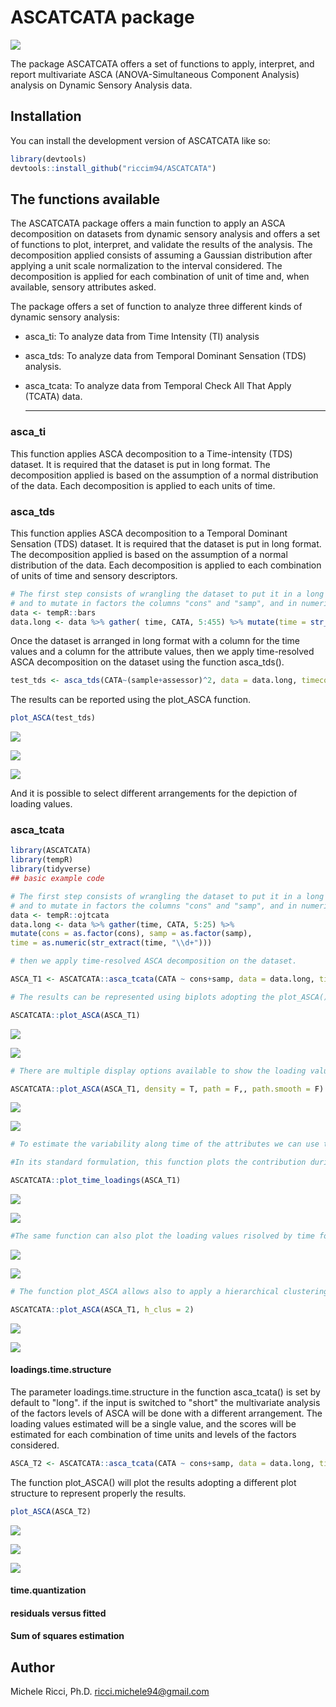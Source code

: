 # ASCATCATA package

<!-- badges: start -->

![](https://img.shields.io/badge/Preliminary%20Version-Test-red.svg)

<!-- badges: end -->

The package ASCATCATA offers a set of functions to apply, interpret, and report multivariate ASCA (ANOVA-Simultaneous Component Analysis) analysis on Dynamic Sensory Analysis data.

## Installation

You can install the development version of ASCATCATA like so:

``` r
library(devtools)
devtools::install_github("riccim94/ASCATCATA")
```

## The functions available

The ASCATCATA package offers a main function to apply an ASCA decomposition on datasets from dynamic sensory analysis and offers a set of functions to plot, interpret, and validate the results of the analysis. The decomposition applied consists of assuming a Gaussian distribution after applying a unit scale normalization to the interval considered. The decomposition is applied for each combination of unit of time and, when available, sensory attributes asked. 

The package offers a set of function to analyze three different kinds of dynamic sensory analysis:
* asca_ti: To analyze data from Time Intensity (TI) analysis
* asca_tds: To analyze data from Temporal Dominant Sensation (TDS) analysis.
* asca_tcata: To analyze data from Temporal Check All That Apply (TCATA) data.

  ***

### asca_ti
This function applies ASCA decomposition to a Time-intensity (TDS) dataset. It is required that the dataset is put in long format. The decomposition applied is based on the assumption of a normal distribution of the data. Each decomposition is applied to each units of time.  




### asca_tds
This function applies ASCA decomposition to a Temporal Dominant Sensation (TDS) dataset. It is required that the dataset is put in long format. The decomposition applied is based on the assumption of a normal distribution of the data. Each decomposition is applied to each combination of units of time and sensory descriptors.  


``` r
# The first step consists of wrangling the dataset to put it in a long format
# and to mutate in factors the columns "cons" and "samp", and in numeric the column time
data <- tempR::bars
data.long <- data %>% gather( time, CATA, 5:455) %>% mutate(time = str_remove(time, "time_") %>% str_remove(., "s$"))

```
Once the dataset is arranged in long format with a column for the time values and a column for the attribute values, then we apply time-resolved ASCA decomposition on the dataset using the function asca_tds().

``` r
test_tds <- asca_tds(CATA~(sample+assessor)^2, data = data.long, timecol = "time", attributes = "attribute")
```

The results can be reported using the plot_ASCA function.

``` r
plot_ASCA(test_tds)
```
![](Images/plot_tds_1.png)

![](Images/plot_tds_2.png)

![](Images/plot_tds_3.png)

And it is possible to select different arrangements for the depiction of loading values.

### asca_tcata
``` r
library(ASCATCATA)
library(tempR)
library(tidyverse)
## basic example code
```

``` r
# The first step consists of wrangling the dataset to put it in a long format
# and to mutate in factors the columns "cons" and "samp", and in numeric the column time
data <- tempR::ojtcata
data.long <- data %>% gather(time, CATA, 5:25) %>%
mutate(cons = as.factor(cons), samp = as.factor(samp),
time = as.numeric(str_extract(time, "\\d+")))

# then we apply time-resolved ASCA decomposition on the dataset.
```

``` r
ASCA_T1 <- ASCATCATA::asca_tcata(CATA ~ cons+samp, data = data.long, timecol = "time", attributes = "attribute")
```

``` r
# The results can be represented using biplots adopting the plot_ASCA() function.

ASCATCATA::plot_ASCA(ASCA_T1)
```

![](Images/plot_ASCA_1.png)

![](Images/plot_ASCA_2.png)


``` r
# There are multiple display options available to show the loading values

ASCATCATA::plot_ASCA(ASCA_T1, density = T, path = F,, path.smooth = F)
```

![](Images/plot_ASCA_3.png)

![](Images/plot_ASCA_4.png)

``` r
# To estimate the variability along time of the attributes we can use the function plot_time_loadings.

#In its standard formulation, this function plots the contribution during time of each attribut organized by factor or organized by individual attribute.

ASCATCATA::plot_time_loadings(ASCA_T1)
```

![](Images/plot_time_loading_ex_1.png)

![](Images/plot_time_loadings_ex_2.png)

``` r
#The same function can also plot the loading values risolved by time for one axes at time
``` 

![](Images/plot_time_loading_ex_3.png)

![](Images/plot_time_loading_ex_4.png)


``` r
# The function plot_ASCA allows also to apply a hierarchical clustering for the results of the hierarchical clustering and reports the results.

ASCATCATA::plot_ASCA(ASCA_T1, h_clus = 2)
```
![](Images/plot_asca_clus_1.png)

![](Images/plot_asca_clus_2.png)


#### loadings.time.structure
The parameter loadings.time.structure in the function asca_tcata() is set by default to "long". if the input is switched to "short" the multivariate analysis of the factors levels of ASCA will be done with a different arrangement. The loading values estimated will be a single value, and the scores will be estimated for each combination of time units and levels of the factors considered.

``` r
ASCA_T2 <- ASCATCATA::asca_tcata(CATA ~ cons+samp, data = data.long, timecol = "time", attributes = "attribute", loadings.time.structure = "short")
```

The function plot_ASCA() will plot the results adopting a different plot structure to represent properly the results.

``` r
plot_ASCA(ASCA_T2)
```
![](Images/plot_line_1.png)

![](Images/plot_line_2.png)

![](Images/plot_line_3.png)

#### time.quantization


#### residuals versus fitted


#### Sum of squares estimation





## Author

Michele Ricci, Ph.D.
ricci.michele94@gmail.com


